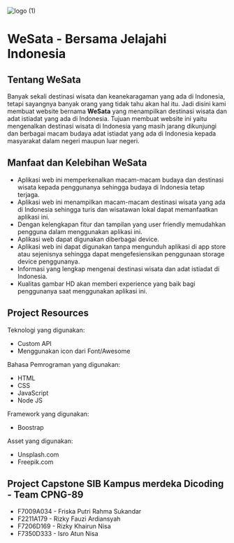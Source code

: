 ![logo (1)](https://user-images.githubusercontent.com/85056473/174284198-af78fa37-f996-4c73-9dbd-0ca1a4c4eaa1.png)
# WeSata - Bersama Jelajahi Indonesia

Tentang WeSata
--

Banyak sekali destinasi wisata dan keanekaragaman yang ada di Indonesia, tetapi sayangnya
banyak orang yang tidak tahu akan hal itu. Jadi disini kami membuat website bernama **WeSata** yang
menampilkan destinasi wisata dan adat istiadat yang ada di
Indonesia. Tujuan membuat website ini yaitu mengenalkan destinasi wisata di Indonesia yang masih jarang dikunjungi dan
berbagai macam budaya adat istiadat yang ada di Indonesia kepada masyarakat dalam negeri maupun
luar negeri.


Manfaat dan Kelebihan WeSata
--
- Aplikasi web ini memperkenalkan macam-macam budaya dan destinasi wisata kepada penggunanya sehingga budaya di Indonesia tetap terjaga.
- Aplikasi web ini menampilkan macam-macam destinasi wisata yang ada di Indonesia sehingga turis dan wisatawan lokal dapat memanfaatkan aplikasi ini.
- Dengan kelengkapan fitur dan tampilan yang user friendly memudahkan pengguna dalam menggunakan aplikasi ini.
- Aplikasi web dapat digunakan diberbagai device.
- Aplikasi web ini dapat digunakan tanpa mengunduh aplikasi di app store atau sejenisnya sehingga dapat mengefesiensikan penggunaan storage device penggunanya.
- Informasi yang lengkap mengenai destinasi wisata dan adat istiadat di Indonesia.
- Kualitas gambar HD akan memberi experience yang baik bagi penggunanya saat menggunakan aplikasi ini.


Project Resources
--
Teknologi yang digunakan:
- Custom API
- Menggunakan icon dari Font/Awesome

Bahasa Pemrograman yang digunakan:
- HTML
- CSS
- JavaScript
- Node JS

Framework yang digunakan:
- Boostrap

Asset yang digunakan:
- Unsplash.com
- Freepik.com


Project Capstone SIB Kampus merdeka Dicoding - Team CPNG-89
--
-  F7009A034 - Friska Putri Rahma Sukandar
-  F2211A179 - Rizky Fauzi Ardiansyah
-  F7206D169 - Rizky Khairun Nisa
-  F7350D333 - Isro Atun Nisa

